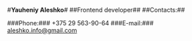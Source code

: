 #**Yauheniy Aleshko**#
##Frontend developer##
##Contacts:##

###Phone:### +375 29 563-90-64
###E-mail:### aleshko.info@gmail.com


